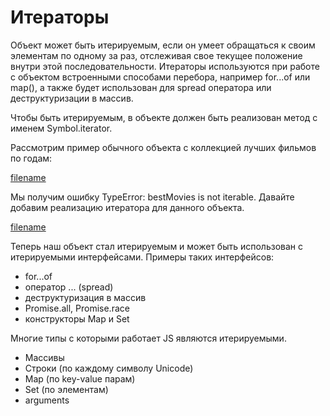  # Итераторы

 Объект может быть итерируемым, если он умеет обращаться к своим элементам по одному за раз, отслеживая свое текущее положение внутри этой последовательности. Итераторы используются при работе с объектом встроенными способами перебора, например for...of или map(), а также будет использован для spread оператора или деструктуризации в массив.

 Чтобы быть итерируемым, в объекте должен быть реализован метод с именем Symbol.iterator.

Рассмотрим пример обычного объекта с коллекцией лучших фильмов по годам:

[filename](iterators.js ':include :type=code :fragment=badExample') 

Мы получим ошибку TypeError: bestMovies is not iterable. Давайте добавим реализацию итератора для данного объекта.

[filename](iterators.js ':include :type=code :fragment=iterableExample') 

Теперь наш объект стал итерируемым и может быть использован с итерируемыми интерфейсами. Примеры таких интерфейсов:
* for...of
* оператор ... (spread)
* деструктуризация в массив
* Promise.all, Promise.race
* конструкторы Map и Set

Многие типы с которыми работает JS являются итерируемыми.
* Массивы
* Строки (по каждому символу Unicode)
* Map (по key-value парам)
* Set (по элементам)
* arguments